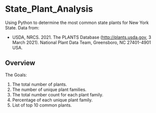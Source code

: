 # State_Plant_Analysis
Using Python to determine the most common state plants for New York State. 
Data from:
* USDA, NRCS. 2021. The PLANTS Database (http://plants.usda.gov, 3 March 2021). National Plant Data Team, Greensboro, NC 27401-4901 USA.

## Overview
The Goals:
1. The total number of plants.
1. The number of unique plant families.
2. The total number count for each plant family.
3. Percentage of each unique plant family.
4. List of top 10 common plants.

